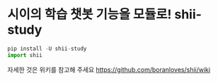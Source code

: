 시이의 학습 챗봇 기능을 모듈로!
shii-study
=============
```python
pip install -U shii-study
import shii
```

자세한 것은 위키를 참고해 주세요
https://github.com/boranloves/shii/wiki

   
   
